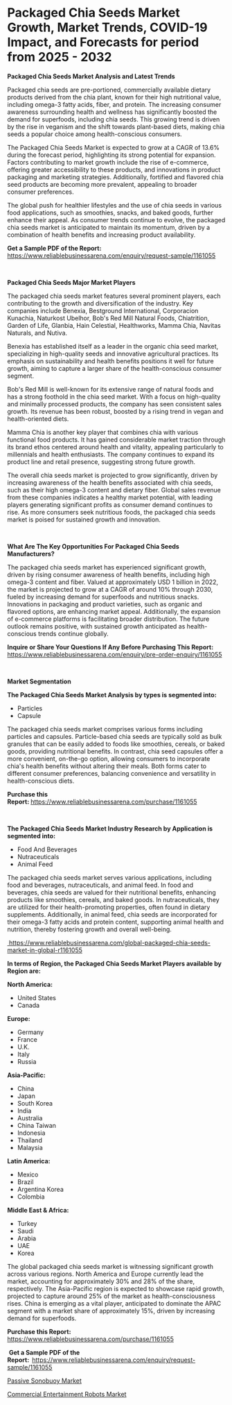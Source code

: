 <p><h1>Packaged Chia Seeds Market Growth, Market Trends, COVID-19 Impact, and Forecasts for period from 2025 - 2032</h1></p><p><strong>Packaged Chia Seeds Market Analysis and Latest Trends</strong></p>
<p><p>Packaged chia seeds are pre-portioned, commercially available dietary products derived from the chia plant, known for their high nutritional value, including omega-3 fatty acids, fiber, and protein. The increasing consumer awareness surrounding health and wellness has significantly boosted the demand for superfoods, including chia seeds. This growing trend is driven by the rise in veganism and the shift towards plant-based diets, making chia seeds a popular choice among health-conscious consumers.</p><p>The Packaged Chia Seeds Market is expected to grow at a CAGR of 13.6% during the forecast period, highlighting its strong potential for expansion. Factors contributing to market growth include the rise of e-commerce, offering greater accessibility to these products, and innovations in product packaging and marketing strategies. Additionally, fortified and flavored chia seed products are becoming more prevalent, appealing to broader consumer preferences.</p><p>The global push for healthier lifestyles and the use of chia seeds in various food applications, such as smoothies, snacks, and baked goods, further enhance their appeal. As consumer trends continue to evolve, the packaged chia seeds market is anticipated to maintain its momentum, driven by a combination of health benefits and increasing product availability.</p></p>
<p><strong>Get a Sample PDF of the Report:&nbsp;</strong> <a href="https://www.reliablebusinessarena.com/enquiry/request-sample/1161055?utm_campaign=2033&utm_medium=2&utm_source=Github&utm_content=ia&utm_term=24032025&utm_id=packaged-chia-seeds">https://www.reliablebusinessarena.com/enquiry/request-sample/1161055</a></p>
<p>&nbsp;</p>
<p><strong>Packaged Chia Seeds Major Market Players</strong></p>
<p><p>The packaged chia seeds market features several prominent players, each contributing to the growth and diversification of the industry. Key companies include Benexia, Bestground International, Corporacion Kunachia, Naturkost Ubelhor, Bob's Red Mill Natural Foods, Chiatrition, Garden of Life, Glanbia, Hain Celestial, Healthworks, Mamma Chia, Navitas Naturals, and Nutiva.</p><p>Benexia has established itself as a leader in the organic chia seed market, specializing in high-quality seeds and innovative agricultural practices. Its emphasis on sustainability and health benefits positions it well for future growth, aiming to capture a larger share of the health-conscious consumer segment.</p><p>Bob's Red Mill is well-known for its extensive range of natural foods and has a strong foothold in the chia seed market. With a focus on high-quality and minimally processed products, the company has seen consistent sales growth. Its revenue has been robust, boosted by a rising trend in vegan and health-oriented diets. </p><p>Mamma Chia is another key player that combines chia with various functional food products. It has gained considerable market traction through its brand ethos centered around health and vitality, appealing particularly to millennials and health enthusiasts. The company continues to expand its product line and retail presence, suggesting strong future growth.</p><p>The overall chia seeds market is projected to grow significantly, driven by increasing awareness of the health benefits associated with chia seeds, such as their high omega-3 content and dietary fiber. Global sales revenue from these companies indicates a healthy market potential, with leading players generating significant profits as consumer demand continues to rise. As more consumers seek nutritious foods, the packaged chia seeds market is poised for sustained growth and innovation.</p></p>
<p>&nbsp;</p>
<p><strong>What Are The Key Opportunities For Packaged Chia Seeds Manufacturers?</strong></p>
<p><p>The packaged chia seeds market has experienced significant growth, driven by rising consumer awareness of health benefits, including high omega-3 content and fiber. Valued at approximately USD 1 billion in 2022, the market is projected to grow at a CAGR of around 10% through 2030, fueled by increasing demand for superfoods and nutritious snacks. Innovations in packaging and product varieties, such as organic and flavored options, are enhancing market appeal. Additionally, the expansion of e-commerce platforms is facilitating broader distribution. The future outlook remains positive, with sustained growth anticipated as health-conscious trends continue globally.</p></p>
<p><strong>Inquire or Share Your Questions If Any Before Purchasing This Report:</strong> <a href="https://www.reliablebusinessarena.com/enquiry/pre-order-enquiry/1161055?utm_campaign=2033&utm_medium=2&utm_source=Github&utm_content=ia&utm_term=24032025&utm_id=packaged-chia-seeds">https://www.reliablebusinessarena.com/enquiry/pre-order-enquiry/1161055</a></p>
<p>&nbsp;</p>
<p><strong>Market Segmentation</strong></p>
<p><strong>The Packaged Chia Seeds Market Analysis by types is segmented into:</strong></p>
<p><ul><li>Particles</li><li>Capsule</li></ul></p>
<p><p>The packaged chia seeds market comprises various forms including particles and capsules. Particle-based chia seeds are typically sold as bulk granules that can be easily added to foods like smoothies, cereals, or baked goods, providing nutritional benefits. In contrast, chia seed capsules offer a more convenient, on-the-go option, allowing consumers to incorporate chia's health benefits without altering their meals. Both forms cater to different consumer preferences, balancing convenience and versatility in health-conscious diets.</p></p>
<p><strong>Purchase this Report:&nbsp;</strong><a href="https://www.reliablebusinessarena.com/purchase/1161055?utm_campaign=2033&utm_medium=2&utm_source=Github&utm_content=ia&utm_term=24032025&utm_id=packaged-chia-seeds">https://www.reliablebusinessarena.com/purchase/1161055</a></p>
<p>&nbsp;</p>
<p><strong>The Packaged Chia Seeds Market Industry Research by Application is segmented into:</strong></p>
<p><ul><li>Food And Beverages</li><li>Nutraceuticals</li><li>Animal Feed</li></ul></p>
<p><p>The packaged chia seeds market serves various applications, including food and beverages, nutraceuticals, and animal feed. In food and beverages, chia seeds are valued for their nutritional benefits, enhancing products like smoothies, cereals, and baked goods. In nutraceuticals, they are utilized for their health-promoting properties, often found in dietary supplements. Additionally, in animal feed, chia seeds are incorporated for their omega-3 fatty acids and protein content, supporting animal health and nutrition, thereby fostering growth and overall well-being.</p></p>
<p><a href="https://www.reliablebusinessarena.com/global-packaged-chia-seeds-market-in-global-r1161055?utm_campaign=2033&utm_medium=2&utm_source=Github&utm_content=ia&utm_term=24032025&utm_id=packaged-chia-seeds">&nbsp;https://www.reliablebusinessarena.com/global-packaged-chia-seeds-market-in-global-r1161055</a></p>
<p><strong>In terms of Region, the Packaged Chia Seeds Market Players available by Region are:</strong></p>
<p>
    <p> <strong> North America: </strong>
        <ul>
            <li>United States</li>
            <li>Canada</li>
        </ul>
        </p> 
    <p> <strong> Europe: </strong>
        <ul>
            <li>Germany</li>
            <li>France</li>
            <li>U.K.</li>
            <li>Italy</li>
            <li>Russia</li>
        </ul>
        </p> 
    <p> <strong> Asia-Pacific: </strong>
        <ul>
            <li>China</li>
            <li>Japan</li>
            <li>South Korea</li>
            <li>India</li>
            <li>Australia</li>
            <li>China Taiwan</li>
            <li>Indonesia</li>
            <li>Thailand</li>
            <li>Malaysia</li>
        </ul>
        </p> 
    <p> <strong> Latin America: </strong>
        <ul>
            <li>Mexico</li>
            <li>Brazil</li>
            <li>Argentina Korea</li>
            <li>Colombia</li>
        </ul>
        </p> 
    <p> <strong> Middle East & Africa: </strong>
        <ul>
            <li>Turkey</li>
            <li>Saudi</li>
            <li>Arabia</li>
            <li>UAE</li>
            <li>Korea</li>
        </ul>
    </p>
    </p>
<p><p>The global packaged chia seeds market is witnessing significant growth across various regions. North America and Europe currently lead the market, accounting for approximately 30% and 28% of the share, respectively. The Asia-Pacific region is expected to showcase rapid growth, projected to capture around 25% of the market as health-consciousness rises. China is emerging as a vital player, anticipated to dominate the APAC segment with a market share of approximately 15%, driven by increasing demand for superfoods.</p></p>
<p><strong>Purchase this Report: </strong><a href="https://www.reliablebusinessarena.com/purchase/1161055?utm_campaign=2033&utm_medium=2&utm_source=Github&utm_content=ia&utm_term=24032025&utm_id=packaged-chia-seeds">https://www.reliablebusinessarena.com/purchase/1161055</a></p>
<p>&nbsp;<strong>Get a Sample PDF of the Report:&nbsp;&nbsp;</strong><a href="https://www.reliablebusinessarena.com/enquiry/request-sample/1161055?utm_campaign=2033&utm_medium=2&utm_source=Github&utm_content=ia&utm_term=24032025&utm_id=packaged-chia-seeds">https://www.reliablebusinessarena.com/enquiry/request-sample/1161055</a></p>
<p><strong></strong></p>
<p><p><a href="https://github.com/mahnoor2003/Market-Research-Report-List-7/blob/main/passive-sonobuoy-market.md?utm_campaign=2033&utm_medium=2&utm_source=Github&utm_content=ia&utm_term=24032025&utm_id=packaged-chia-seeds">Passive Sonobuoy Market</a></p><p><a href="https://github.com/BryceTownsendr/Market-Research-Report-List-7/blob/main/commercial-entertainment-robots-market.md?utm_campaign=2033&utm_medium=2&utm_source=Github&utm_content=ia&utm_term=24032025&utm_id=packaged-chia-seeds">Commercial Entertainment Robots Market</a></p></p>